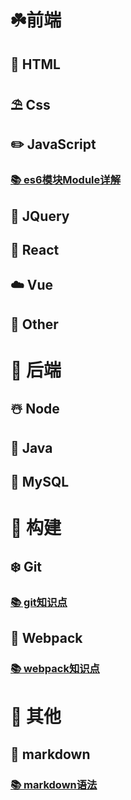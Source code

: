 # ☘️前端

## 🍭 HTML

## ⛱ Css

## ✏️ JavaScript

### [📚 es6模块Module详解](notes/es6模块-Module.md)

## 🎉 JQuery

## 🎨 React

## ☁️ Vue

## 🍒 Other

# 🌸 后端

## ☃️ Node

## 🍅 Java

## 🔐 MySQL

# 💐 构建

## ❄️ Git

### [📚 git知识点](notes/git学习笔记.md)



## 🍡 Webpack

### [📚 webpack知识点](notes/webpack学习笔记.md)


# 🌺 其他
## 📜 markdown
### [📚 markdown语法](notes/markdown笔记.md)





<!-- <div align="center"> <img src="https://docsify.js.org/_media/icon.svg"/ width="100"></div> -->